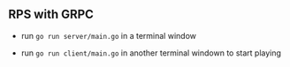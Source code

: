 ## RPS with GRPC

- run `go run server/main.go` in a terminal window

- run `go run client/main.go` in another terminal windown to start playing